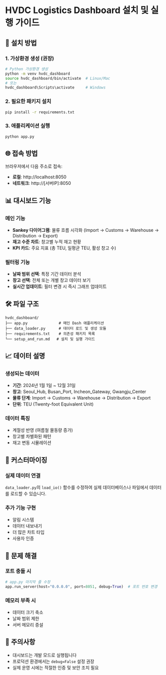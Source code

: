 # HVDC Logistics Dashboard 설치 및 실행 가이드

## 🚀 설치 방법

### 1. 가상환경 생성 (권장)
```bash
# Python 가상환경 생성
python -m venv hvdc_dashboard
source hvdc_dashboard/bin/activate  # Linux/Mac
# 또는
hvdc_dashboard\Scripts\activate     # Windows
```

### 2. 필요한 패키지 설치
```bash
pip install -r requirements.txt
```

### 3. 애플리케이션 실행
```bash
python app.py
```

## 🌐 접속 방법

브라우저에서 다음 주소로 접속:
- **로컬**: http://localhost:8050
- **네트워크**: http://[서버IP]:8050

## 📊 대시보드 기능

### 메인 기능
- **Sankey 다이어그램**: 물류 흐름 시각화 (Import → Customs → Warehouse → Distribution → Export)
- **재고 수준 차트**: 창고별 누적 재고 현황
- **KPI 카드**: 주요 지표 (총 TEU, 일평균 TEU, 활성 창고 수)

### 필터링 기능
- **날짜 범위 선택**: 특정 기간 데이터 분석
- **창고 선택**: 전체 또는 개별 창고 데이터 보기
- **실시간 업데이트**: 필터 변경 시 즉시 그래프 업데이트

## 🛠️ 파일 구조

```
hvdc_dashboard/
├── app.py              # 메인 Dash 애플리케이션
├── data_loader.py      # 데이터 로드 및 생성 모듈
├── requirements.txt    # 의존성 패키지 목록
└── setup_and_run.md   # 설치 및 실행 가이드
```

## 📈 데이터 설명

### 생성되는 데이터
- **기간**: 2024년 1월 1일 ~ 12월 31일
- **창고**: Seoul_Hub, Busan_Port, Incheon_Gateway, Gwangju_Center
- **물류 단계**: Import → Customs → Warehouse → Distribution → Export
- **단위**: TEU (Twenty-foot Equivalent Unit)

### 데이터 특징
- 계절성 반영 (여름철 물동량 증가)
- 창고별 차별화된 패턴
- 재고 변동 시뮬레이션

## 🔧 커스터마이징

### 실제 데이터 연결
`data_loader.py`의 `load_io()` 함수를 수정하여 실제 데이터베이스나 파일에서 데이터를 로드할 수 있습니다.

### 추가 기능 구현
- 알림 시스템
- 데이터 내보내기
- 더 많은 차트 타입
- 사용자 인증

## 🐛 문제 해결

### 포트 충돌 시
```python
# app.py 마지막 줄 수정
app.run_server(host="0.0.0.0", port=8051, debug=True)  # 포트 번호 변경
```

### 메모리 부족 시
- 데이터 크기 축소
- 날짜 범위 제한
- 서버 메모리 증설

## 📝 주의사항

- 대시보드는 개발 모드로 실행됩니다
- 프로덕션 환경에서는 `debug=False` 설정 권장
- 실제 운영 시에는 적절한 인증 및 보안 조치 필요